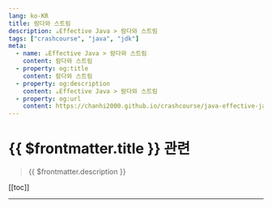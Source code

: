 ```yaml
---
lang: ko-KR
title: 람다와 스트림
description: ☕️Effective Java > 람다와 스트림
tags: ["crashcourse", "java", "jdk"]
meta:
  - name: ☕️Effective Java > 람다와 스트림
    content: 람다와 스트림
  - property: og:title
    content: 람다와 스트림
  - property: og:description
    content: ☕️Effective Java > 람다와 스트림
  - property: og:url
    content: https://chanhi2000.github.io/crashcourse/java-effective-java.html
---
```


# {{ $frontmatter.title }} 관련

> {{ $frontmatter.description }}

[[toc]]

---
